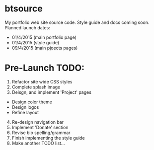 # btsource

My portfolio web site source code. Style guide and docs coming soon.
Planned launch dates:
* 01/4/2015 (main portfolio page)
* 01/4/2015 (style guide)
* 09/4/2015 (main pjoects pages)


# Pre-Launch TODO:

1. Refactor site wide CSS styles
2. Complete splash image
3. Deisgn, and implement 'Project' pages
 * Design color theme
 * Design logos
 * Refine layout
4. Re-design navigation bar
5. Implement 'Donate' section
6. Revise bio spelling/grammar
7. Finish implementing the style guide
8. Make another TODO list...